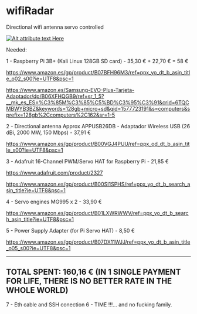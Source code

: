 # wifiRadar
Directional wifi antenna servo controlled


[![Alt attribute text Here](https://drive.google.com/file/d/1Y-oReN5VIOwUd3E1AF7NThKpH0yJVDYY/view?usp=sharing)](https://drive.google.com/file/d/1Y-oReN5VIOwUd3E1AF7NThKpH0yJVDYY/view?usp=sharing)








Needed:

1 - Raspberry Pi 3B+ (Kali Linux 128GB SD card) - 35,30 € + 22,70 € = 58 €

  https://www.amazon.es/gp/product/B07BFH96M3/ref=ppx_yo_dt_b_asin_title_o02_s00?ie=UTF8&psc=1
  
  https://www.amazon.es/Samsung-EVO-Plus-Tarjeta-Adaptador/dp/B06XFHQGB9/ref=sr_1_5?__mk_es_ES=%C3%85M%C3%85%C5%BD%C3%95%C3%91&crid=6TQCMBWYB3BZ&keywords=128gb+micro+sd&qid=1577723191&s=computers&sprefix=128gb%2Ccomputers%2C162&sr=1-5
  
  
2 - Directional antenna 
  Approx APPUSB26DB - Adaptador Wireless USB (26 dBi, 2000 MW, 150 Mbps) - 37,91 €
  
  https://www.amazon.es/gp/product/B00VGJ4PUU/ref=ppx_od_dt_b_asin_title_s00?ie=UTF8&psc=1
  
  
3 - Adafruit 16-Channel PWM/Servo HAT for Raspberry Pi - 21,85 €

  https://www.adafruit.com/product/2327
  
  https://www.amazon.es/gp/product/B00SI1SPHS/ref=ppx_yo_dt_b_search_asin_title?ie=UTF8&psc=1
  
  
4 - Servo engines MG995 x 2 - 33,90 €

  https://www.amazon.es/gp/product/B01LXWRWWV/ref=ppx_yo_dt_b_search_asin_title?ie=UTF8&psc=1
  
  
5 - Power Supply Adapter (for Pi Servo HAT) - 8,50 €

  https://www.amazon.es/gp/product/B07DX11WJJ/ref=ppx_yo_dt_b_asin_title_o05_s00?ie=UTF8&psc=1


-------------------------------------------------------------------------------------------------
TOTAL SPENT: 160,16 € (IN 1 SINGLE PAYMENT FOR LIFE, THERE IS NO BETTER RATE IN THE WHOLE WORLD)
-------------------------------------------------------------------------------------------------
7 - Eth cable and SSH conection
6 - TIME !!!... and no fucking family.


  
  
  
